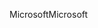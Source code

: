 <span data-ttu-id="892f3-101">Microsoft</span><span class="sxs-lookup"><span data-stu-id="892f3-101">Microsoft</span></span>